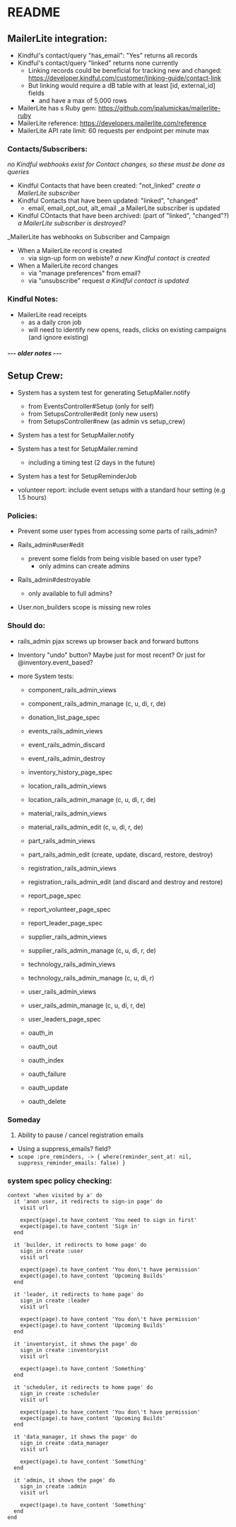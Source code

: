 # README
## MailerLite integration:
- Kindful's contact/query "has_email": "Yes" returns all records
- Kindful's contact/query "linked" returns none currently
  - Linking records could be beneficial for tracking new and changed: https://developer.kindful.com/customer/linking-guide/contact-link
  - But linking would require a dB table with at least [id, external_id] fields
    - and have a max of 5,000 rows
- MailerLite has s Ruby gem: https://github.com/jpalumickas/mailerlite-ruby
- MailerLite reference: https://developers.mailerlite.com/reference
- MailerLite API rate limit: 60 requests per endpoint per minute max

### Contacts/Subscribers:
  _no Kindful webhooks exist for Contact changes, so these must be done as queries_
  - Kindful Contacts that have been created: "not_linked"
    _create a MailerLite subscriber_
  - Kindful Contacts that have been updated: "linked", "changed"
    - email, email_opt_out, alt_email
    _a MailerLite subscriber is updated
  - Kindful COntacts that have been archived: (part of "linked", "changed"?)
    _a MailerLite subscriber is destroyed?_

  _MailerLite has webhooks on Subscriber and Campaign
  - When a MailerLite record is created
    - via sign-up form on webiste?
    _a new Kindful contact is created_
  - When a MailerLite record changes
    - via "manage preferences" from email?
    - via "unsubscribe" request
    _a Kindful contact is updated_

### Kindful Notes:
  - MailerLite read receipts
    - as a daily cron job
    - will need to identify new opens, reads, clicks on existing campaigns (and ignore existing)


##### --- older notes ---

## Setup Crew:
- System has a system test for generating SetupMailer.notify
  - from EventsController#Setup (only for self)
  - from SetupsController#edit (only new users)
  - from SetupsController#new (as admin vs setup_crew)
- System has a test for SetupMailer.notify
- System has a test for SetupMailer.remind
  - including a timing test (2 days in the future)
- System has a test for SetupReminderJob

- volunteer report: include event setups with a standard hour setting (e.g 1.5 hours)


### Policies:
- Prevent some user types from accessing some parts of rails_admin?

- Rails_admin#user#edit
  - prevent some fields from being visible based on user type?
    - only admins can create admins

- Rails_admin#destroyable
  - only available to full admins?

- User.non_builders scope is missing new roles

### Should do:
- rails_admin pjax screws up browser back and forward buttons

- Inventory "undo" button? Maybe just for most recent? Or just for @inventory.event_based?

- more System tests:
  - component_rails_admin_views
  - component_rails_admin_manage (c, u, di, r, de)

  - donation_list_page_spec

  - events_rails_admin_views
  - event_rails_admin_discard
  - event_rails_admin_destroy

  - inventory_history_page_spec

  - location_rails_admin_views
  - location_rails_admin_manage (c, u, di, r, de)

  - material_rails_admin_views
  - material_rails_admin_edit (c, u, di, r, de)

  - part_rails_admin_views
  - part_rails_admin_edit (create, update, discard, restore, destroy)

  - registration_rails_admin_views
  - registration_rails_admin_edit (and discard and destroy and restore)

  - report_page_spec
  - report_volunteer_page_spec
  - report_leader_page_spec

  - supplier_rails_admin_views
  - supplier_rails_admin_manage (c, u, di, r, de)

  - technology_rails_admin_views
  - technology_rails_admin_manage (c, u, di, r)

  - user_rails_admin_views
  - user_rails_admin_manage (c, u, di, r, de)
  - user_leaders_page_spec

  - oauth_in
  - oauth_out
  - oauth_index
  - oauth_failure
  - oauth_update
  - oauth_delete

### Someday
1. Ability to pause / cancel registration emails
  - Using a suppress_emails? field?
  - `scope :pre_reminders, -> { where(reminder_sent_at: nil, suppress_reminder_emails: false) }`


### system spec policy checking:
```
context 'when visited by a' do
  it 'anon user, it redirects to sign-in page' do
    visit url

    expect(page).to have_content 'You need to sign in first'
    expect(page).to have_content 'Sign in'
  end

  it 'builder, it redirects to home page' do
    sign_in create :user
    visit url

    expect(page).to have_content 'You don\'t have permission'
    expect(page).to have_content 'Upcoming Builds'
  end

  it 'leader, it redirects to home page' do
    sign_in create :leader
    visit url

    expect(page).to have_content 'You don\'t have permission'
    expect(page).to have_content 'Upcoming Builds'
  end

  it 'inventoryist, it shows the page' do
    sign_in create :inventoryist
    visit url

    expect(page).to have_content 'Something'
  end

  it 'scheduler, it redirects to home page' do
    sign_in create :scheduler
    visit url

    expect(page).to have_content 'You don\'t have permission'
    expect(page).to have_content 'Upcoming Builds'
  end

  it 'data_manager, it shows the page' do
    sign_in create :data_manager
    visit url

    expect(page).to have_content 'Something'
  end

  it 'admin, it shows the page' do
    sign_in create :admin
    visit url

    expect(page).to have_content 'Something'
  end
end
```
